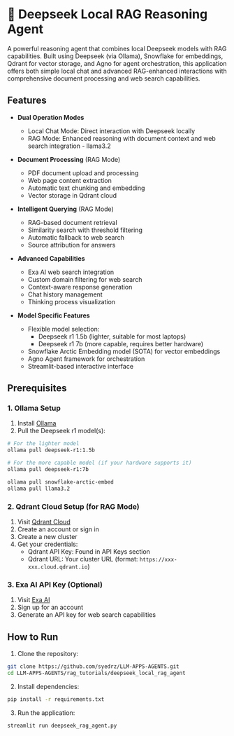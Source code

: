 # 🐋 Deepseek Local RAG Reasoning Agent 

A powerful reasoning agent that combines local Deepseek models with RAG capabilities. Built using Deepseek (via Ollama), Snowflake for embeddings, Qdrant for vector storage, and Agno for agent orchestration, this application offers both simple local chat and advanced RAG-enhanced interactions with comprehensive document processing and web search capabilities.

## Features

- **Dual Operation Modes**
  - Local Chat Mode: Direct interaction with Deepseek locally
  - RAG Mode: Enhanced reasoning with document context and web search integration - llama3.2

- **Document Processing** (RAG Mode)
  - PDF document upload and processing
  - Web page content extraction
  - Automatic text chunking and embedding
  - Vector storage in Qdrant cloud

- **Intelligent Querying** (RAG Mode)
  - RAG-based document retrieval
  - Similarity search with threshold filtering
  - Automatic fallback to web search
  - Source attribution for answers

- **Advanced Capabilities**
  - Exa AI web search integration
  - Custom domain filtering for web search
  - Context-aware response generation
  - Chat history management
  - Thinking process visualization

- **Model Specific Features**
  - Flexible model selection:
    - Deepseek r1 1.5b (lighter, suitable for most laptops)
    - Deepseek r1 7b (more capable, requires better hardware)
  - Snowflake Arctic Embedding model (SOTA) for vector embeddings
  - Agno Agent framework for orchestration
  - Streamlit-based interactive interface

## Prerequisites

### 1. Ollama Setup
1. Install [Ollama](https://ollama.ai)
2. Pull the Deepseek r1 model(s):
```bash
# For the lighter model
ollama pull deepseek-r1:1.5b

# For the more capable model (if your hardware supports it)
ollama pull deepseek-r1:7b

ollama pull snowflake-arctic-embed
ollama pull llama3.2
```

### 2. Qdrant Cloud Setup (for RAG Mode)
1. Visit [Qdrant Cloud](https://cloud.qdrant.io/)
2. Create an account or sign in
3. Create a new cluster
4. Get your credentials:
   - Qdrant API Key: Found in API Keys section
   - Qdrant URL: Your cluster URL (format: `https://xxx-xxx.cloud.qdrant.io`)

### 3. Exa AI API Key (Optional)
1. Visit [Exa AI](https://exa.ai)
2. Sign up for an account
3. Generate an API key for web search capabilities

## How to Run

1. Clone the repository:
```bash
git clone https://github.com/syedrz/LLM-APPS-AGENTS.git
cd LLM-APPS-AGENTS/rag_tutorials/deepseek_local_rag_agent
```

2. Install dependencies:
```bash
pip install -r requirements.txt
```

3. Run the application:
```bash
streamlit run deepseek_rag_agent.py
```

